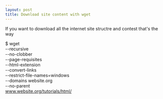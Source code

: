 ```yaml
--- 
layout: post
title: Download site content with wget
---
```


If you want to download all the internet site structre and contest that's the way

$ wget \
     --recursive \
     --no-clobber \
     --page-requisites \
     --html-extension \
     --convert-links \
     --restrict-file-names=windows \
     --domains website.org \
     --no-parent \
         www.website.org/tutorials/html/
